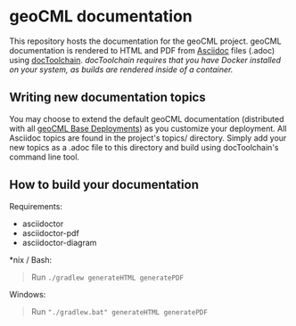 # geoCML documentation

This repository hosts the documentation for the geoCML project. geoCML documentation is rendered to HTML and PDF from [Asciidoc](https://asciidoc.org/) files (.adoc) using [docToolchain](http://doctoolchain.org/docToolchain/v2.0.x/index.html). _docToolchain requires that you have Docker installed on your system, as builds are rendered inside of a container._

## Writing new documentation topics

You may choose to extend the default geoCML documentation (distributed with all [geoCML Base Deployments](https://github.com/geoCML/geocml-base-deployment)) as you customize your deployment. All Asciidoc topics are found in the project's topics/ directory. Simply add your new topics as a .adoc file to this directory and build using docToolchain's command line tool.

## How to build your documentation

Requirements:

 - asciidoctor
 - asciidoctor-pdf
 - asciidoctor-diagram

*nix / Bash:
> Run `./gradlew generateHTML generatePDF`

Windows:
> Run `"./gradlew.bat" generateHTML generatePDF`
